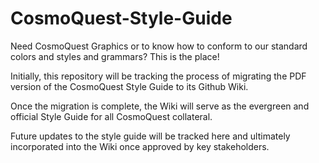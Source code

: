 # CosmoQuest-Style-Guide
Need CosmoQuest Graphics or to know how to conform to our standard colors and styles and grammars? This is the place!

Initially, this repository will be tracking the process of migrating the PDF version of the CosmoQuest Style Guide to its Github Wiki.

Once the migration is complete, the Wiki will serve as the evergreen and official Style Guide for all CosmoQuest collateral.

Future updates to the style guide will be tracked here and ultimately incorporated into the Wiki once approved by key stakeholders.
